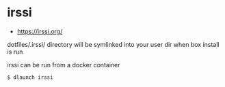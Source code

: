 
# irssi

- https://irssi.org/

dotfiles/.irssi/ directory will be symlinked into your user dir when box install is run


irssi can be run from a docker container
```bash
$ dlaunch irssi
```
